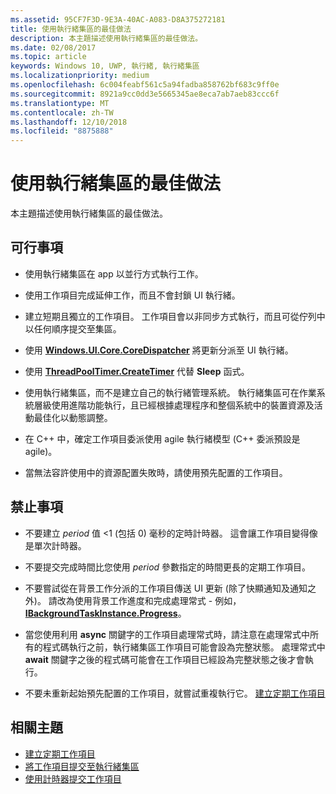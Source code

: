 ```yaml
---
ms.assetid: 95CF7F3D-9E3A-40AC-A083-D8A375272181
title: 使用執行緒集區的最佳做法
description: 本主題描述使用執行緒集區的最佳做法。
ms.date: 02/08/2017
ms.topic: article
keywords: Windows 10, UWP, 執行緒, 執行緒集區
ms.localizationpriority: medium
ms.openlocfilehash: 6c004feabf561c5a94fadba858762bf683c9ff0e
ms.sourcegitcommit: 8921a9cc0dd3e5665345ae8eca7ab7aeb83ccc6f
ms.translationtype: MT
ms.contentlocale: zh-TW
ms.lasthandoff: 12/10/2018
ms.locfileid: "8875888"
---
```

# <a name="best-practices-for-using-the-thread-pool"></a>使用執行緒集區的最佳做法

本主題描述使用執行緒集區的最佳做法。

## <a name="dos"></a>可行事項


-   使用執行緒集區在 app 以並行方式執行工作。

-   使用工作項目完成延伸工作，而且不會封鎖 UI 執行緒。

-   建立短期且獨立的工作項目。 工作項目會以非同步方式執行，而且可從佇列中以任何順序提交至集區。

-   使用 [**Windows.UI.Core.CoreDispatcher**](https://msdn.microsoft.com/library/windows/apps/BR208211) 將更新分派至 UI 執行緒。

-   使用 [**ThreadPoolTimer.CreateTimer**](https://msdn.microsoft.com/library/windows/apps/Hh967921) 代替 **Sleep** 函式。

-   使用執行緒集區，而不是建立自己的執行緒管理系統。 執行緒集區可在作業系統層級使用進階功能執行，且已經根據處理程序和整個系統中的裝置資源及活動最佳化以動態調整。

-   在 C++ 中，確定工作項目委派使用 agile 執行緒模型 (C++ 委派預設是 agile)。

-   當無法容許使用中的資源配置失敗時，請使用預先配置的工作項目。

## <a name="donts"></a>禁止事項


-   不要建立 *period* 值 &lt;1 (包括 0) 毫秒的定時計時器。 這會讓工作項目變得像是單次計時器。

-   不要提交完成時間比您使用 *period* 參數指定的時間更長的定期工作項目。

-   不要嘗試從在背景工作分派的工作項目傳送 UI 更新 (除了快顯通知及通知之外)。 請改為使用背景工作進度和完成處理常式 - 例如，[**IBackgroundTaskInstance.Progress**](https://msdn.microsoft.com/library/windows/apps/BR224800)。

-   當您使用利用 **async** 關鍵字的工作項目處理常式時，請注意在處理常式中所有的程式碼執行之前，執行緒集區工作項目可能會設為完整狀態。 處理常式中 **await** 關鍵字之後的程式碼可能會在工作項目已經設為完整狀態之後才會執行。

-   不要未重新起始預先配置的工作項目，就嘗試重複執行它。 [建立定期工作項目](create-a-periodic-work-item.md)

## <a name="related-topics"></a>相關主題


* [建立定期工作項目](create-a-periodic-work-item.md)
* [將工作項目提交至執行緒集區](submit-a-work-item-to-the-thread-pool.md)
* [使用計時器提交工作項目](use-a-timer-to-submit-a-work-item.md)
